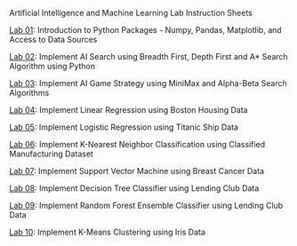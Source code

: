 Artificial Intelligence and Machine Learning Lab Instruction Sheets

[Lab 01](https://github.com/PravalikaMuthoju/AIML_2303A52347/blob/main/AIML_ASS1_2303A52347.ipynb): Introduction to Python Packages - Numpy, Pandas, Matplotlib, and Access to Data Sources

[Lab 02](https://github.com/PravalikaMuthoju/AIML_2303A52347/blob/main/AIML_ASS2_2303A52347.ipynb): Implement AI Search using Breadth First, Depth First and A* Search Algorithm using Python

[Lab 03](https://github.com/PravalikaMuthoju/AIML_2303A52347/blob/main/AIML_LAB3.ipynb): Implement AI Game Strategy using MiniMax and Alpha-Beta Search Algorithms

[Lab 04](https://github.com/PravalikaMuthoju/AIML_2303A52347/blob/main/AIML_ASS_4.ipynb): Implement Linear Regression using Boston Housing Data

[Lab 05](https://github.com/PravalikaMuthoju/AIML_2303A52347/blob/main/AIML_ASS_5.ipynb): Implement Logistic Regression using Titanic Ship Data

[Lab 06](https://github.com/PravalikaMuthoju/AIML_2303A52347/blob/main/AIML_6.ipynb): Implement K-Nearest Neighbor Classification using Classified Manufacturing Dataset

[Lab 07](): Implement Support Vector Machine using Breast Cancer Data

[Lab 08](): Implement Decision Tree Classifier using Lending Club Data

[Lab 09](): Implement Random Forest Ensemble Classifier using Lending Club Data

[Lab 10](): Implement K-Means Clustering using Iris Data
